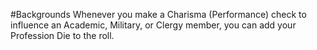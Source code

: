 #Backgrounds
Whenever you make a Charisma (Performance) check to influence an Academic, Military, or Clergy member, you can add your Profession Die to the roll.